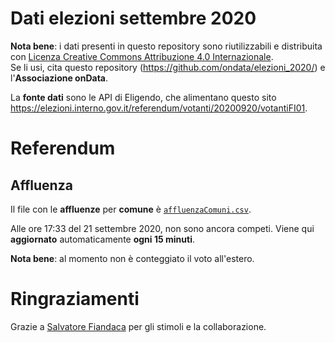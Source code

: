 # Dati elezioni settembre 2020

**Nota bene**: i dati presenti in questo repository sono riutilizzabili e distribuita con [Licenza Creative Commons Attribuzione 4.0 Internazionale](https://creativecommons.org/licenses/by/4.0/deed.it).<br>
Se li usi, cita questo repository (https://github.com/ondata/elezioni_2020/) e l'**Associazione onData**.

La **fonte dati** sono le API di Eligendo, che alimentano questo sito <https://elezioni.interno.gov.it/referendum/votanti/20200920/votantiFI01>.

# Referendum

## Affluenza

Il file con le **affluenze** per **comune** è [`affluenzaComuni.csv`](https://github.com/ondata/elezioni_2020/raw/master/referendum/output/affluenzaComuni.csv).

Alle ore 17:33 del 21 settembre 2020, non sono ancora competi. Viene qui **aggiornato** automaticamente **ogni 15 minuti**.

**Nota bene**: al momento non è conteggiato il voto all'estero.

# Ringraziamenti

Grazie a [Salvatore Fiandaca](https://twitter.com/totofiandaca) per gli stimoli e la collaborazione.

